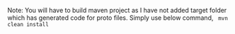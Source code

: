 Note: You will have to build maven project as I have not added target folder which has generated code for proto files.
Simply use below command,
``` mvn clean install```